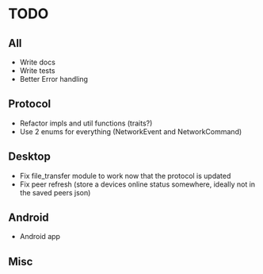 # TODO

## All

- Write docs
- Write tests
- Better Error handling

## Protocol

- Refactor impls and util functions (traits?)
- Use 2 enums for everything (NetworkEvent and NetworkCommand)

## Desktop

- Fix file_transfer module to work now that the protocol is updated
- Fix peer refresh (store a devices online status somewhere, ideally not in the saved peers json)

## Android

- Android app

## Misc
